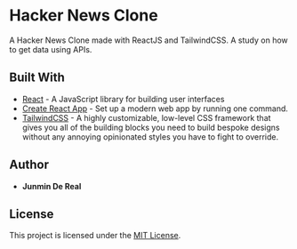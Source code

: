# Hacker News Clone

A Hacker News Clone made with ReactJS and TailwindCSS. A study on how to get data using APIs.

## Built With

- [React](https://reactjs.org/) - A JavaScript library for building user interfaces
- [Create React App](https://create-react-app.dev/) - Set up a modern web app by running one command.
- [TailwindCSS](https://tailwindcss.com/) - A highly customizable, low-level CSS framework that gives you all of the building blocks you need to build bespoke designs without any annoying opinionated styles you have to fight to override.

## Author

- **Junmin De Real**

## License

This project is licensed under the [MIT License](LICENSE).
